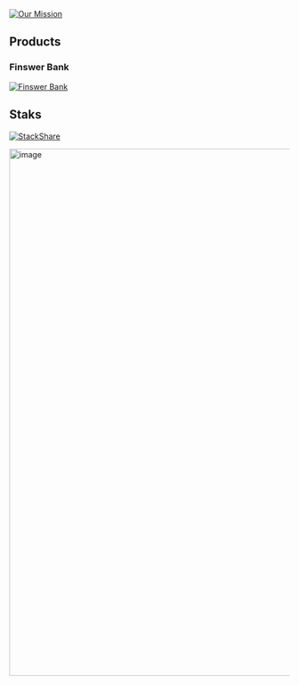 <a href="https://www.finswer.jp/Finswer-Inc-f9k-Inc-f0c30c239f11462f81477246bf3875d8" target="_blank">
  <img alt="Our Mission" src="https://github.com/user-attachments/assets/93f54cf8-682d-4f7b-a12f-74de084c8833" />
</a>

## Products

### Finswer Bank
<a href="https://finswer-bank.finswer.jp/" target="_blank">
  <img alt="Finswer Bank" src="https://github.com/user-attachments/assets/82eb1ac1-674e-4982-b88a-4767bf040399" />
</a>

## Staks
  
[![StackShare](http://img.shields.io/badge/tech-stack-0690fa.svg?style=flat)](https://stackshare.io/finswer/finswer-bank)

<img width="1684" height="948" alt="image" src="https://github.com/user-attachments/assets/c599578e-b153-4846-b71f-aa0790d82ad4" />
